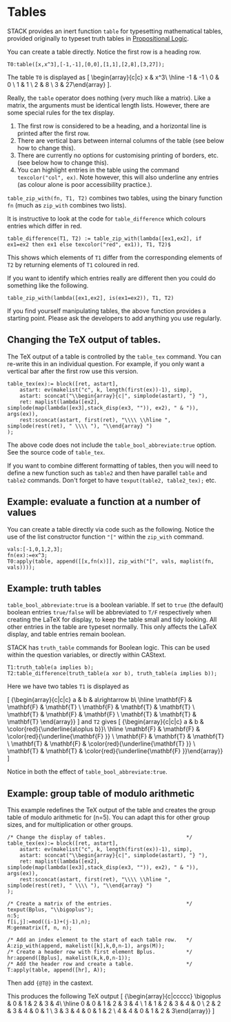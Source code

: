 # Tables

STACK provides an inert function `table` for typesetting mathematical tables, provided originally to typeset truth tables in [Propositional Logic](../Topics/Propositional_Logic.md).

You can create a table directly.  Notice the first row is a heading row.

    T0:table([x,x^3],[-1,-1],[0,0],[1,1],[2,8],[3,27]);

The table `T0` is displayed as 
\[ \begin{array}{c|c} x & x^3\\ \hline -1 & -1 \\ 0 & 0 \\ 1 & 1 \\ 2 & 8 \\ 3 & 27\end{array} \].

Really, the `table` operator does nothing (very much like a matrix).  Like a matrix, the arguments must be identical length lists.  However, there are some special rules for the tex display.

1. The first row is considered to be a heading, and a horizontal line is printed after the first row.
2. There are vertical bars between internal columns of the table (see below how to change this).
3. There are currently no options for customising printing of borders, etc. (see below how to change this).
4. You can highlight entries in the table using the command `texcolor("col", ex)`.  Note however, this will also underline any entries (as colour alone is poor accessibility practice.).

`table_zip_with(fn, T1, T2)` combines two tables, using the binary function `fn` (much as `zip_with` combines two lists).

It is instructive to look at the code for `table_difference` which colours entries which differ in red.

    table_difference(T1, T2) := table_zip_with(lambda([ex1,ex2], if ex1=ex2 then ex1 else texcolor("red", ex1)), T1, T2)$

This shows which elements of `T1` differ from the corresponding elements of `T2` by returning elements of `T1` coloured in red.

If you want to identify which entries really are different then you could do something like the following.

    table_zip_with(lambda([ex1,ex2], is(ex1=ex2)), T1, T2)

If you find yourself manipulating tables, the above function provides a starting point.  Please ask the developers to add anything you use regularly.

## Changing the TeX output of tables.

The TeX output of a table is controlled by the `table_tex` command.  You can re-write this in an individual question.  For example, if you only want a vertical bar after the first row use this version.

`````
table_tex(ex):= block([ret, astart],
    astart: ev(makelist("c", k, length(first(ex))-1), simp),
    astart: sconcat("\\begin{array}{c|", simplode(astart), "} "),
    ret: maplist(lambda([ex2], simplode(map(lambda([ex3],stack_disp(ex3, "")), ex2), " & ")), args(ex)),
    rest:sconcat(astart, first(ret), "\\\\ \\hline ", simplode(rest(ret), " \\\\ "), "\\end{array} ")
);
`````

The above code does not include the `table_bool_abbreviate:true` option.  See the source code of `table_tex`.

If you want to combine different formatting of tables, then you will need to define a new function such as `table2` and then have parallel `table` and `table2` commands.  Don't forget to have `texput(table2, table2_tex);` etc.

## Example: evaluate a function at a number of values

You can create a table directly via code such as the following.  Notice the use of the list constructor function `"["` within the `zip_with` command.

    vals:[-1,0,1,2,3];
    fn(ex):=ex^3;
    T0:apply(table, append([[x,fn(x)]], zip_with("[", vals, maplist(fn, vals))));


## Example: truth tables

`table_bool_abbreviate:true` is a boolean variable.  If set to `true` (the default) boolean entries `true/false` will be abbreviated to `T/F` respectively when creating the LaTeX for display, to keep the table small and tidy looking.  All other entries in the table are typeset normally.  This only affects the LaTeX display, and table entries remain boolean.

STACK has `truth_table` commands for Boolean logic.  This can be used within the question variables, or directly within CAStext.

    T1:truth_table(a implies b);
    T2:table_difference(truth_table(a xor b), truth_table(a implies b));

Here we have two tables `T1` is displayed as

\[ {\begin{array}{c|c|c} a & b & a\rightarrow b\\ \hline \mathbf{F} & \mathbf{F} & \mathbf{T} \\ \mathbf{F} & \mathbf{T} & \mathbf{T} \\ \mathbf{T} & \mathbf{F} & \mathbf{F} \\ \mathbf{T} & \mathbf{T} & \mathbf{T} \end{array}} \]
and `T2` gives
\[ {\begin{array}{c|c|c} a & b & \color{red}{\underline{a\oplus b}}\\ \hline \mathbf{F} & \mathbf{F} & \color{red}{\underline{\mathbf{F} }} \\ \mathbf{F} & \mathbf{T} & \mathbf{T} \\ \mathbf{T} & \mathbf{F} & \color{red}{\underline{\mathbf{T} }} \\ \mathbf{T} & \mathbf{T} & \color{red}{\underline{\mathbf{F} }}\end{array}} \]

Notice in both the effect of `table_bool_abbreviate:true`. 

## Example: group table of modulo arithmetic

This example redefines the TeX output of the table and creates the group table of modulo arithmetic for \(n=5\).  You can adapt this for other group sizes, and for multiplication or other groups.

`````
/* Change the display of tables.                          */
table_tex(ex):= block([ret, astart],
    astart: ev(makelist("c", k, length(first(ex))-1), simp),
    astart: sconcat("\\begin{array}{c|", simplode(astart), "} "),
    ret: maplist(lambda([ex2], simplode(map(lambda([ex3],stack_disp(ex3, "")), ex2), " & ")), args(ex)),
    rest:sconcat(astart, first(ret), "\\\\ \\hline ", simplode(rest(ret), " \\\\ "), "\\end{array} ")
);

/* Create a matrix of the entries.                        */
texput(Bplus, "\\bigoplus");
n:5;
f[i,j]:=mod((i-1)+(j-1),n);
M:genmatrix(f, n, n);

/* Add an index element to the start of each table row.   */
A:zip_with(append, makelist([k],k,0,n-1), args(M));
/* Create a header row with first element Bplus.          */
hr:append([Bplus], makelist(k,k,0,n-1));
/* Add the header row and create a table.                 */
T:apply(table, append([hr], A)); 
`````

Then add `{@T@}` in the castext.

This produces the following TeX output
\[
{\begin{array}{c|ccccc} \bigoplus & 0 & 1 & 2 & 3 & 4\\ \hline 0 & 0 & 1 & 2 & 3 & 4 \\ 1 & 1 & 2 & 3 & 4 & 0 \\ 2 & 2 & 3 & 4 & 0 & 1 \\ 3 & 3 & 4 & 0 & 1 & 2 \\ 4 & 4 & 0 & 1 & 2 & 3\end{array}}
\]
